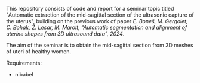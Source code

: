 This repository consists of code and report for a seminar topic titled "Automatic extraction of the mid-sagittal section of the ultrasonic capture of the uterus", building on the previous work of paper *E. Boneš, M. Gergolet, C. Bohak, Ž. Lesar, M. Marolt, “Automatic segmentation and alignment of
uterine shapes from 3D ultrasound data”, 2024*. 

The aim of the seminar is to obtain the mid-sagittal section from 3D meshes of uteri of healthy women. 

Requirements: 
- nibabel